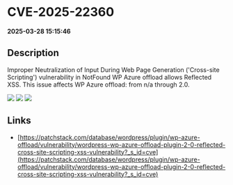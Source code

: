 # CVE-2025-22360

**2025-03-28 15:15:46**

## Description
Improper Neutralization of Input During Web Page Generation ('Cross-site Scripting') vulnerability in NotFound WP Azure offload allows Reflected XSS. This issue affects WP Azure offload: from n/a through 2.0.

![](https://img.shields.io/static/v1?label=Score&message=7.1&color=red)
![](https://img.shields.io/static/v1?label=Severity&message=HIGH&color=red)
![](https://img.shields.io/static/v1?label=CWE&message=XSS&color=green)

## Links
- [https://patchstack.com/database/wordpress/plugin/wp-azure-offload/vulnerability/wordpress-wp-azure-offload-plugin-2-0-reflected-cross-site-scripting-xss-vulnerability?_s_id=cve](https://patchstack.com/database/wordpress/plugin/wp-azure-offload/vulnerability/wordpress-wp-azure-offload-plugin-2-0-reflected-cross-site-scripting-xss-vulnerability?_s_id=cve)
